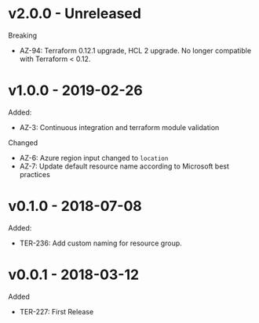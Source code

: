 # v2.0.0 - Unreleased

Breaking
  * AZ-94: Terraform 0.12.1 upgrade, HCL 2 upgrade. No longer compatible with Terraform < 0.12.

# v1.0.0 - 2019-02-26

Added:
  * AZ-3: Continuous integration and terraform module validation

Changed
  * AZ-6: Azure region input changed to `location`
  * AZ-7: Update default resource name according to Microsoft best practices

# v0.1.0 - 2018-07-08

Added:
  * TER-236: Add custom naming for resource group.

# v0.0.1 - 2018-03-12

Added
  * TER-227: First Release
